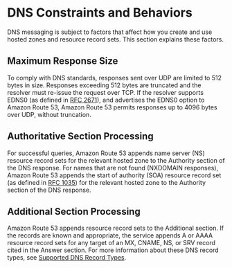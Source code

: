# DNS Constraints and Behaviors<a name="DNSBehavior"></a>

DNS messaging is subject to factors that affect how you create and use hosted zones and resource record sets\. This section explains these factors\.

## Maximum Response Size<a name="MaxSize"></a>

To comply with DNS standards, responses sent over UDP are limited to 512 bytes in size\. Responses exceeding 512 bytes are truncated and the resolver must re\-issue the request over TCP\. If the resolver supports EDNS0 \(as defined in [RFC 2671](http://www.linuxdig.com/rfc/individual/2671.php)\), and advertises the EDNS0 option to Amazon Route 53, Amazon Route 53 permits responses up to 4096 bytes over UDP, without truncation\.

## Authoritative Section Processing<a name="AuthSectionProcessing"></a>

For successful queries, Amazon Route 53 appends name server \(NS\) resource record sets for the relevant hosted zone to the Authority section of the DNS response\. For names that are not found \(NXDOMAIN responses\), Amazon Route 53 appends the start of authority \(SOA\) resource record set \(as defined in [RFC 1035](http://www.linuxdig.com/rfc/individual/1035.php)\) for the relevant hosted zone to the Authority section of the DNS response\.

## Additional Section Processing<a name="SectionProcessing"></a>

Amazon Route 53 appends resource record sets to the Additional section\. If the records are known and appropriate, the service appends A or AAAA resource record sets for any target of an MX, CNAME, NS, or SRV record cited in the Answer section\. For more information about these DNS record types, see [Supported DNS Record Types](ResourceRecordTypes.md)\.